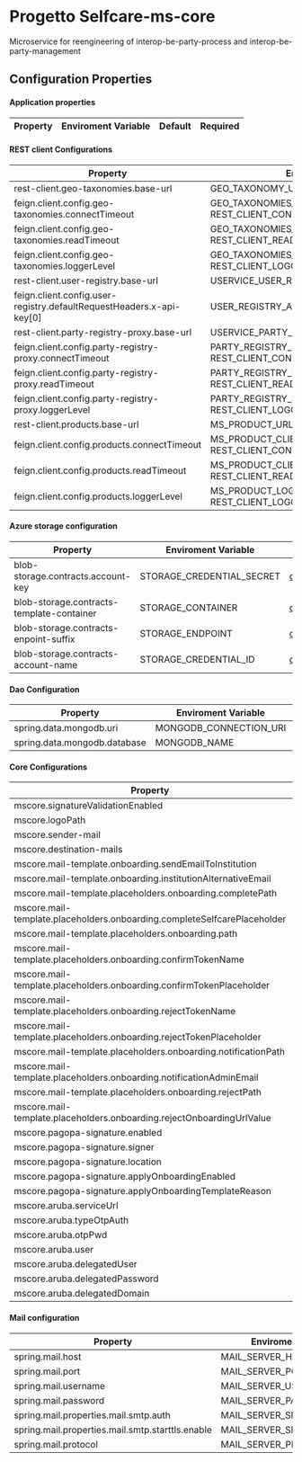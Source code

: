 # Progetto Selfcare-ms-core
Microservice for reengineering of interop-be-party-process and interop-be-party-management


## Configuration Properties

#### Application properties

| **Property** | **Enviroment Variable** | **Default** | **Required** |
|--------------|-------------------------|-------------|:------------:|


#### REST client Configurations

| **Property**                                                         | **Enviroment Variable**                                                    | **Default**                                                                                                                                                                                                                       | **Required**   |
|----------------------------------------------------------------------|----------------------------------------------------------------------------|-----------------------------------------------------------------------------------------------------------------------------------------------------------------------------------------------------------------------------------|:--------------:|
| rest-client.geo-taxonomies.base-url                                  | GEO_TAXONOMY_UR                                                            | <a name= "default property"></a>[default_property](https://github.com/pagopa/selfcare-ms-core/blob/919723ef4738a77f258cd69d34f5f1a0c8886f14/connector/rest/src/main/resources/config/geo-taxonomies-rest-client.properties)       |      yes       |
| feign.client.config.geo-taxonomies.connectTimeout                    | GEO_TAXONOMIES_CLIENT_CONNECT_TIMEOUT<br>REST_CLIENT_CONNECT_TIMEOUT       | <a name= "default property"></a>[default_property](https://github.com/pagopa/selfcare-ms-core/blob/919723ef4738a77f258cd69d34f5f1a0c8886f14/connector/rest/src/main/resources/config/geo-taxonomies-rest-client.properties)       |      yes       |
| feign.client.config.geo-taxonomies.readTimeout                       | GEO_TAXONOMIES_CLIENT_READ_TIMEOUT<br>REST_CLIENT_READ_TIMEOUT             | <a name= "default property"></a>[default_property](https://github.com/pagopa/selfcare-ms-core/blob/919723ef4738a77f258cd69d34f5f1a0c8886f14/connector/rest/src/main/resources/config/geo-taxonomies-rest-client.properties)       |      yes       |
| feign.client.config.geo-taxonomies.loggerLevel                       | GEO_TAXONOMIES_LOG_LEVEL<br>REST_CLIENT_LOGGER_LEVEL                       | <a name= "default property"></a>[default_property](https://github.com/pagopa/selfcare-ms-core/blob/919723ef4738a77f258cd69d34f5f1a0c8886f14/connector/rest/src/main/resources/config/geo-taxonomies-rest-client.properties)       |      yes       |
| rest-client.user-registry.base-url                                   | USERVICE_USER_REGISTRY_URL                                                 | <a name= "default property"></a>[default_property](https://github.com/pagopa/selfcare-ms-core/blob/919723ef4738a77f258cd69d34f5f1a0c8886f14/connector/rest/src/main/resources/config/user-registry-rest-client.properties)        |      yes       |
| feign.client.config.user-registry.defaultRequestHeaders.x-api-key[0] | USER_REGISTRY_API_KEY                                                      | <a name= "default property"></a>[default_property](https://github.com/pagopa/selfcare-ms-core/blob/919723ef4738a77f258cd69d34f5f1a0c8886f14/connector/rest/src/main/resources/config/user-registry-rest-client.properties)        |      yes       |
| rest-client.party-registry-proxy.base-url                            | USERVICE_PARTY_REGISTRY_PROXY_URL                                          | <a name= "default property"></a>[default_property](https://github.com/pagopa/selfcare-ms-core/blob/919723ef4738a77f258cd69d34f5f1a0c8886f14/connector/rest/src/main/resources/config/party-registry-proxy-rest-client.properties) |      yes       |
| feign.client.config.party-registry-proxy.connectTimeout              | PARTY_REGISTRY_PROXY_CLIENT_CONNECT_TIMEOUT<br>REST_CLIENT_CONNECT_TIMEOUT | <a name= "default property"></a>[default_property](https://github.com/pagopa/selfcare-ms-core/blob/919723ef4738a77f258cd69d34f5f1a0c8886f14/connector/rest/src/main/resources/config/party-registry-proxy-rest-client.properties) |      yes       |
| feign.client.config.party-registry-proxy.readTimeout                 | PARTY_REGISTRY_PROXY_CLIENT_READ_TIMEOUT<br>REST_CLIENT_READ_TIMEOUT       | <a name= "default property"></a>[default_property](https://github.com/pagopa/selfcare-ms-core/blob/919723ef4738a77f258cd69d34f5f1a0c8886f14/connector/rest/src/main/resources/config/party-registry-proxy-rest-client.properties) |      yes       |
| feign.client.config.party-registry-proxy.loggerLevel                 | PARTY_REGISTRY_PROXY_LOG_LEVEL<br>REST_CLIENT_LOGGER_LEVEL                 | <a name= "default property"></a>[default_property](https://github.com/pagopa/selfcare-ms-core/blob/919723ef4738a77f258cd69d34f5f1a0c8886f14/connector/rest/src/main/resources/config/party-registry-proxy-rest-client.properties) |      yes       |
| rest-client.products.base-url                                        | MS_PRODUCT_URL                                                             | <a name= "default property"></a>[default_property](https://github.com/pagopa/selfcare-ms-core/blob/919723ef4738a77f258cd69d34f5f1a0c8886f14/connector/rest/src/main/resources/config/products-rest-client.properties)             |      yes       |
| feign.client.config.products.connectTimeout                          | MS_PRODUCT_CLIENT_CONNECT_TIMEOUT<br>REST_CLIENT_CONNECT_TIMEOUT           | <a name= "default property"></a>[default_property](https://github.com/pagopa/selfcare-ms-core/blob/919723ef4738a77f258cd69d34f5f1a0c8886f14/connector/rest/src/main/resources/config/products-rest-client.properties)             |      yes       |
| feign.client.config.products.readTimeout                             | MS_PRODUCT_CLIENT_READ_TIMEOUT<br>REST_CLIENT_READ_TIMEOUT                 | <a name= "default property"></a>[default_property](https://github.com/pagopa/selfcare-ms-core/blob/919723ef4738a77f258cd69d34f5f1a0c8886f14/connector/rest/src/main/resources/config/products-rest-client.properties)             |      yes       |
| feign.client.config.products.loggerLevel                             | MS_PRODUCT_LOG_LEVEL<br>REST_CLIENT_LOGGER_LEVEL                           | <a name= "default property"></a>[default_property](https://github.com/pagopa/selfcare-ms-core/blob/919723ef4738a77f258cd69d34f5f1a0c8886f14/connector/rest/src/main/resources/config/products-rest-client.properties)             |      yes       |


#### Azure storage configuration

| **Property**                              | **Enviroment Variable**   | **Default**                                                                                                                                                                                                | **Required**   |
|-------------------------------------------|---------------------------|------------------------------------------------------------------------------------------------------------------------------------------------------------------------------------------------------------|:--------------:|
| blob-storage.contracts.account-key        | STORAGE_CREDENTIAL_SECRET | <a name= "default property"></a>[default_property](https://github.com/pagopa/selfcare-ms-core/blob/87ef6520d0de21e015e45bcea052eea059bb94b1/app/src/main/resources/config/azure-storage-config.properties) |      yes       |
| blob-storage.contracts-template-container | STORAGE_CONTAINER         | <a name= "default property"></a>[default_property](https://github.com/pagopa/selfcare-ms-core/blob/87ef6520d0de21e015e45bcea052eea059bb94b1/app/src/main/resources/config/azure-storage-config.properties) |      yes       |
| blob-storage.contracts-enpoint-suffix     | STORAGE_ENDPOINT          | <a name= "default property"></a>[default_property](https://github.com/pagopa/selfcare-ms-core/blob/87ef6520d0de21e015e45bcea052eea059bb94b1/app/src/main/resources/config/azure-storage-config.properties) |      yes       |
| blob-storage.contracts-account-name       | STORAGE_CREDENTIAL_ID     | <a name= "default property"></a>[default_property](https://github.com/pagopa/selfcare-ms-core/blob/87ef6520d0de21e015e45bcea052eea059bb94b1/app/src/main/resources/config/azure-storage-config.properties) |      yes       |



#### Dao Configuration

| **Property**                 | **Enviroment Variable**   | **Default**                                                                                                                                                                      | **Required**   |
|------------------------------|---------------------------|----------------------------------------------------------------------------------------------------------------------------------------------------------------------------------|:--------------:|
| spring.data.mongodb.uri      | MONGODB_CONNECTION_URI    | <a name= "default property"></a>[default_property](https://github.com/pagopa/selfcare-ms-product/blob/release-dev/connector/dao/src/main/resources/config/dao-config.properties) |      yes       |
| spring.data.mongodb.database | MONGODB_NAME              | <a name= "default property"></a>[default_property](https://github.com/pagopa/selfcare-ms-product/blob/release-dev/connector/dao/src/main/resources/config/dao-config.properties) |      yes       |



#### Core Configurations

| **Property**                                                             | **Enviroment Variable**                        | **Default**                                                                                                                                                                                       |  **Required**  |
|--------------------------------------------------------------------------|------------------------------------------------|---------------------------------------------------------------------------------------------------------------------------------------------------------------------------------------------------|:--------------:|
| mscore.signatureValidationEnabled                                        | SIGNATURE_VALIDATION_ENABLED                   | <a name= "default property"></a>[default_property](https://github.com/pagopa/selfcare-ms-core/blob/87ef6520d0de21e015e45bcea052eea059bb94b1/app/src/main/resources/config/core-config.properties) |      yes       |
| mscore.logoPath                                                          | PAGOPA_LOGO_URL                                | <a name= "default property"></a>[default_property](https://github.com/pagopa/selfcare-ms-core/blob/87ef6520d0de21e015e45bcea052eea059bb94b1/app/src/main/resources/config/core-config.properties) |      yes       |
| mscore.sender-mail                                                       | MAIL_SENDER_ADDRESS                            | <a name= "default property"></a>[default_property](https://github.com/pagopa/selfcare-ms-core/blob/87ef6520d0de21e015e45bcea052eea059bb94b1/app/src/main/resources/config/core-config.properties) |      yes       |
| mscore.destination-mails                                                 | DESTINATION_MAILS                              | <a name= "default property"></a>[default_property](https://github.com/pagopa/selfcare-ms-core/blob/87ef6520d0de21e015e45bcea052eea059bb94b1/app/src/main/resources/config/core-config.properties) |      yes       |
| mscore.mail-template.onboarding.sendEmailToInstitution                   | ONBOARDING_SEND_EMAIL_TO_INSTITUTION           | <a name= "default property"></a>[default_property](https://github.com/pagopa/selfcare-ms-core/blob/87ef6520d0de21e015e45bcea052eea059bb94b1/app/src/main/resources/config/core-config.properties) |      yes       |
| mscore.mail-template.onboarding.institutionAlternativeEmail              | ONBOARDING_INSTITUTION_ALTERNATIVE_EMAIL       | <a name= "default property"></a>[default_property](https://github.com/pagopa/selfcare-ms-core/blob/87ef6520d0de21e015e45bcea052eea059bb94b1/app/src/main/resources/config/core-config.properties) |      yes       |
| mscore.mail-template.placeholders.onboarding.completePath                | MAIL_TEMPLATE_COMPLETE_PATH                    | <a name= "default property"></a>[default_property](https://github.com/pagopa/selfcare-ms-core/blob/87ef6520d0de21e015e45bcea052eea059bb94b1/app/src/main/resources/config/core-config.properties) |      yes       |
| mscore.mail-template.placeholders.onboarding.completeSelfcarePlaceholder | SELFCARE_URL                                   | <a name= "default property"></a>[default_property](https://github.com/pagopa/selfcare-ms-core/blob/87ef6520d0de21e015e45bcea052eea059bb94b1/app/src/main/resources/config/core-config.properties) |      yes       |
| mscore.mail-template.placeholders.onboarding.path                        | MAIL_TEMPLATE_PATH                             | <a name= "default property"></a>[default_property](https://github.com/pagopa/selfcare-ms-core/blob/87ef6520d0de21e015e45bcea052eea059bb94b1/app/src/main/resources/config/core-config.properties) |      yes       |
| mscore.mail-template.placeholders.onboarding.confirmTokenName            | MAIL_CONFIRM_PLACEHOLDER_NAME                  | <a name= "default property"></a>[default_property](https://github.com/pagopa/selfcare-ms-core/blob/87ef6520d0de21e015e45bcea052eea059bb94b1/app/src/main/resources/config/core-config.properties) |      yes       |
| mscore.mail-template.placeholders.onboarding.confirmTokenPlaceholder     | MAIL_ONBOARDING_CONFIRMATION_LINK              | <a name= "default property"></a>[default_property](https://github.com/pagopa/selfcare-ms-core/blob/87ef6520d0de21e015e45bcea052eea059bb94b1/app/src/main/resources/config/core-config.properties) |      yes       |
| mscore.mail-template.placeholders.onboarding.rejectTokenName             | MAIL_REJECT_PLACEHOLDER_NAME                   | <a name= "default property"></a>[default_property](https://github.com/pagopa/selfcare-ms-core/blob/87ef6520d0de21e015e45bcea052eea059bb94b1/app/src/main/resources/config/core-config.properties) |      yes       |
| mscore.mail-template.placeholders.onboarding.rejectTokenPlaceholder      | MAIL_ONBOARDING_REJECTION_LINK                 | <a name= "default property"></a>[default_property](https://github.com/pagopa/selfcare-ms-core/blob/87ef6520d0de21e015e45bcea052eea059bb94b1/app/src/main/resources/config/core-config.properties) |      yes       |
| mscore.mail-template.placeholders.onboarding.notificationPath            | MAIL_TEMPLATE_NOTIFICATION_PATH                | <a name= "default property"></a>[default_property](https://github.com/pagopa/selfcare-ms-core/blob/87ef6520d0de21e015e45bcea052eea059bb94b1/app/src/main/resources/config/core-config.properties) |      yes       |
| mscore.mail-template.placeholders.onboarding.notificationAdminEmail      | ADDRESS_EMAIL_NOTIFICATION_ADMIN               | <a name= "default property"></a>[default_property](https://github.com/pagopa/selfcare-ms-core/blob/87ef6520d0de21e015e45bcea052eea059bb94b1/app/src/main/resources/config/core-config.properties) |      yes       |
| mscore.mail-template.placeholders.onboarding.rejectPath                  | MAIL_TEMPLATE_REJECT_PATH                      | <a name= "default property"></a>[default_property](https://github.com/pagopa/selfcare-ms-core/blob/87ef6520d0de21e015e45bcea052eea059bb94b1/app/src/main/resources/config/core-config.properties) |      yes       |
| mscore.mail-template.placeholders.onboarding.rejectOnboardingUrlValue    | MAIL_ONBOARDING_URL                            | <a name= "default property"></a>[default_property](https://github.com/pagopa/selfcare-ms-core/blob/87ef6520d0de21e015e45bcea052eea059bb94b1/app/src/main/resources/config/core-config.properties) |      yes       |
| mscore.pagopa-signature.enabled                                          | PAGOPA_SIGNATURE_ENABLED                       | <a name= "default property"></a>[default_property](https://github.com/pagopa/selfcare-ms-core/blob/87ef6520d0de21e015e45bcea052eea059bb94b1/app/src/main/resources/config/core-config.properties) |      yes       |
| mscore.pagopa-signature.signer                                           | PAGOPA_SIGNATURE_SIGNER                        | <a name= "default property"></a>[default_property](https://github.com/pagopa/selfcare-ms-core/blob/87ef6520d0de21e015e45bcea052eea059bb94b1/app/src/main/resources/config/core-config.properties) |      yes       |
| mscore.pagopa-signature.location                                         | PAGOPA_SIGNATURE_LOCATION                      | <a name= "default property"></a>[default_property](https://github.com/pagopa/selfcare-ms-core/blob/87ef6520d0de21e015e45bcea052eea059bb94b1/app/src/main/resources/config/core-config.properties) |      yes       |
| mscore.pagopa-signature.applyOnboardingEnabled                           | PAGOPA_SIGNATURE_ONBOARDING_ENABLED            | <a name= "default property"></a>[default_property](https://github.com/pagopa/selfcare-ms-core/blob/87ef6520d0de21e015e45bcea052eea059bb94b1/app/src/main/resources/config/core-config.properties) |      yes       |
| mscore.pagopa-signature.applyOnboardingTemplateReason                    | PAGOPA_SIGNATURE_ONBOARDING_REASON_TEMPLATE    | <a name= "default property"></a>[default_property](https://github.com/pagopa/selfcare-ms-core/blob/87ef6520d0de21e015e45bcea052eea059bb94b1/app/src/main/resources/config/core-config.properties) |      yes       |
| mscore.aruba.serviceUrl                                                  | ARUBA_SIGN_SERVICE_BASE_URL                    | <a name= "default property"></a>[default_property](https://github.com/pagopa/selfcare-ms-core/blob/87ef6520d0de21e015e45bcea052eea059bb94b1/app/src/main/resources/config/core-config.properties) |      yes       |
| mscore.aruba.typeOtpAuth                                                 | ARUBA_SIGN_SERVICE_IDENTITY_TYPE_OTP_AUTH      | <a name= "default property"></a>[default_property](https://github.com/pagopa/selfcare-ms-core/blob/87ef6520d0de21e015e45bcea052eea059bb94b1/app/src/main/resources/config/core-config.properties) |      yes       |
| mscore.aruba.otpPwd                                                      | ARUBA_SIGN_SERVICE_IDENTITY_OTP_PWD            | <a name= "default property"></a>[default_property](https://github.com/pagopa/selfcare-ms-core/blob/87ef6520d0de21e015e45bcea052eea059bb94b1/app/src/main/resources/config/core-config.properties) |      yes       |
| mscore.aruba.user                                                        | ARUBA_SIGN_SERVICE_IDENTITY_USER               | <a name= "default property"></a>[default_property](https://github.com/pagopa/selfcare-ms-core/blob/87ef6520d0de21e015e45bcea052eea059bb94b1/app/src/main/resources/config/core-config.properties) |      yes       |
| mscore.aruba.delegatedUser                                               | ARUBA_SIGN_SERVICE_IDENTITY_DELEGATED_USER     | <a name= "default property"></a>[default_property](https://github.com/pagopa/selfcare-ms-core/blob/87ef6520d0de21e015e45bcea052eea059bb94b1/app/src/main/resources/config/core-config.properties) |      yes       |
| mscore.aruba.delegatedPassword                                           | ARUBA_SIGN_SERVICE_IDENTITY_DELEGATED_PASSWORD | <a name= "default property"></a>[default_property](https://github.com/pagopa/selfcare-ms-core/blob/87ef6520d0de21e015e45bcea052eea059bb94b1/app/src/main/resources/config/core-config.properties) |      yes       |
| mscore.aruba.delegatedDomain                                             | ARUBA_SIGN_SERVICE_IDENTITY_DELEGATED_DOMAIN   | <a name= "default property"></a>[default_property](https://github.com/pagopa/selfcare-ms-core/blob/87ef6520d0de21e015e45bcea052eea059bb94b1/app/src/main/resources/config/core-config.properties) |      yes       |


#### Mail configuration

| **Property**                                     | **Enviroment Variable**     | **Default**                                                                                                                                                                                             |  **Required**  |
|--------------------------------------------------|-----------------------------|---------------------------------------------------------------------------------------------------------------------------------------------------------------------------------------------------------|:--------------:|
| spring.mail.host                                 | MAIL_SERVER_HOST            | <a name= "default property"></a>[default_property](https://github.com/pagopa/selfcare-ms-core/blob/87ef6520d0de21e015e45bcea052eea059bb94b1/connector/email/src/main/resources/config/email.properties) |      yes       |
| spring.mail.port                                 | MAIL_SERVER_PORT            | <a name= "default property"></a>[default_property](https://github.com/pagopa/selfcare-ms-core/blob/87ef6520d0de21e015e45bcea052eea059bb94b1/connector/email/src/main/resources/config/email.properties) |      yes       |
| spring.mail.username                             | MAIL_SERVER_USERNAME        | <a name= "default property"></a>[default_property](https://github.com/pagopa/selfcare-ms-core/blob/87ef6520d0de21e015e45bcea052eea059bb94b1/connector/email/src/main/resources/config/email.properties) |      yes       |
| spring.mail.password                             | MAIL_SERVER_PASSWORD        | <a name= "default property"></a>[default_property](https://github.com/pagopa/selfcare-ms-core/blob/87ef6520d0de21e015e45bcea052eea059bb94b1/connector/email/src/main/resources/config/email.properties) |      yes       |
| spring.mail.properties.mail.smtp.auth            | MAIL_SERVER_SMTP_AUTH       | <a name= "default property"></a>[default_property](https://github.com/pagopa/selfcare-ms-core/blob/87ef6520d0de21e015e45bcea052eea059bb94b1/connector/email/src/main/resources/config/email.properties) |      yes       |
| spring.mail.properties.mail.smtp.starttls.enable | MAIL_SERVER_SMTP_TLS_ENABLE | <a name= "default property"></a>[default_property](https://github.com/pagopa/selfcare-ms-core/blob/87ef6520d0de21e015e45bcea052eea059bb94b1/connector/email/src/main/resources/config/email.properties) |      yes       |
| spring.mail.protocol                             | MAIL_SERVER_PROTOCOL        | <a name= "default property"></a>[default_property](https://github.com/pagopa/selfcare-ms-core/blob/87ef6520d0de21e015e45bcea052eea059bb94b1/connector/email/src/main/resources/config/email.properties) |      yes       |
